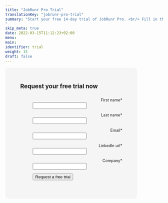 ```yaml
---
title: "JobRunr Pro Trial"
translationKey: "jobrunr-pro-trial"
summary: "Start your free 14-day trial of JobRunr Pro. <br/> Fill in the form below and we'll get in touch to get you started!<br/>
"
skip_meta: true
date: 2022-03-15T11:12:23+02:00
menu:
main:
identifier: trial
weight: 15
draft: false
---
```


<style>
    #trial-form {
        font-size: 90%;
    }
    #trial-form dl {
        margin: 0 0 1em;
    }
    #trial-form dl input[type="text"] {
        width: 60%;
    }
    @media only screen and (max-width: 1140px) {
        #like-a-pro {
            display: none;
        }
    }
</style>

<script type="text/javascript">
    document.addEventListener("DOMContentLoaded", function(event) {
        document.getElementById('firstName').focus();
    });

    function submitForm() {
        const firstNameField = document.getElementById('firstName');
        const lastNameField = document.getElementById('lastName');
        const emailField = document.getElementById('email');
        const linkedInField = document.getElementById('linkedIn');
        const companyField = document.getElementById('company');

        const firstName = firstNameField.value;
        const lastName = lastNameField.value;
        const email = emailField.value;
        const linkedIn = linkedInField.value;
        const company = companyField.value;
        
        if(!firstName || !lastName || !email || !company || !email.includes('@') || !(linkedIn.startsWith('https://linkedin') || linkedIn.startsWith('https://www.linkedin'))) {
            document.getElementById('trial-form-error').style.display = 'block';
        } else {
            document.getElementById('trial-form-error').style.display = 'none';
            
            firstNameField.disabled = true;
            lastNameField.disabled = true;
            emailField.disabled = true;
            linkedInField.disabled = true;
            companyField.disabled = true;
            document.getElementById('submit-btn').disabled = true;
            const trialData = {
                firstName: firstName,
                lastName: lastName,
                email: email,
                linkedIn: linkedIn,
                company: company
            };
            fetch('https://hooks.zapier.com/hooks/catch/21269987/u2fk7ul/', {method: 'POST', headers: {'Content-Type': 'application/json'}, mode: 'no-cors', body: JSON.stringify(trialData)})
                .then(resp => {
                    console.log(resp);
                    //if(resp.ok) {
                        document.getElementById('trial-form').style.display = 'none';
                        document.getElementById('trial-success-response').style.display = 'block';
                    //} else {
                    //   document.getElementById('trial-form').style.display = 'none';
                    //    document.getElementById('trial-error-response').style.display = 'block';
                //}
                })
                .catch(error => {
                    document.getElementById('trial-form').style.display = 'none';
                    document.getElementById('trial-error-response').style.display = 'block';
                });
        }
        return false;
    }

</script>

<div style="display: flex; column-gap: 100px;" class="request-trial-page">
    <div style="flex: 0.8; background: #f5f5f5; padding: 3rem; border: #f5f5f5; border-radius: 10px; margin-bottom: 5rem;">
        <div id="trial-form">
            <form novalidate="">
                <h2 style="margin: 0 0 .5em;">Request your free trial now</h2>
                <br />
                <div>
                    <dl>
                        <dt style="text-align: right"><label for="firstName">First name* </label></dt> 
                        <dd><input type="text" value="" name="firstName" class="" id="firstName" /></dd>
                    </dl>
                    <dl>
                        <dt style="text-align: right"><label for="lastName">Last name* </label></dt> 
                        <dd><input type="text" value="" name="lastName" class="" id="lastName" /></dd>
                    </dl>
                    <dl>
                        <dt style="text-align: right"><label for="email">Email* </label></dt> 
                        <dd><input type="text" value="" name="email" class="" id="email" /></dd>
                    </dl>
                    <dl>
                        <dt style="text-align: right"><label for="linkedIn">LinkedIn url*</label></dt> 
                        <dd><input type="text" value="" name="linkedIn" class="" id="linkedIn" /></dd>
                    </dl>
                    <dl>
                        <dt style="text-align: right"><label for="company">Company*</label></dt> 
                        <dd><input type="text" value="" name="company" class="" id="company" /></dd>
                    </dl>
                    <dl id="trial-form-error" style="display: none">
                        <dt style="text-align: right">&nbsp;</dt> 
                        <dd>
                            <div class="response" style="color:red;">All fields are required.</div>
                        </dd>
                    </dl>
                    <dl>
                        <dd>
                            <input id="submit-btn" class="btn-try-jobrunr-form" type="button" value="Request a free trial" onclick="submitForm();" />
                        </dd>
                    </dl>
                </div>
            </form>
        </div>
        <div id="mce-responses" class="clear">
            <div class="response" id="trial-error-response" style="display:none; color:red;">There was an error processing your request. Please try again later.</div>
            <div class="response" id="trial-success-response" style="display:none">Thank you! We'll get in touch to discuss your JobRunr Pro trial request.</div>
        </div> 
    </div>
    <div id="like-a-pro" style="flex: 1;">
        <h2 style="margin: 0em 0 .5em 0;">Run all your Java jobs, like a Pro.</h2>
        <figure style="margin: 0em 0 1.5em 0">
            <img src="/try-jobrunr-pro.png" class="kg-image" style="max-height: 450px; border-radius: 10px">
            <figcaption>Use JobRunr Pro to launch millions of jobs and make your<br>development life hassle-free!</figcaption>
        </figure>
    </div>
</div>